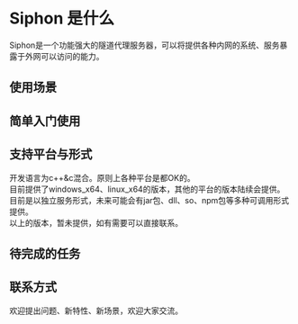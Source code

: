 # Siphon 是什么
Siphon是一个功能强大的隧道代理服务器，可以将提供各种内网的系统、服务暴露于外网可以访问的能力。
## 使用场景
## 简单入门使用

## 支持平台与形式
开发语言为c++&c混合。原则上各种平台是都OK的。<br>
目前提供了windows_x64、linux_x64的版本，其他的平台的版本陆续会提供。<br>
目前是以独立服务形式，未来可能会有jar包、dll、so、npm包等多种可调用形式提供。<br>
以上的版本，暂未提供，如有需要可以直接联系。
## 待完成的任务
## 联系方式
欢迎提出问题、新特性、新场景，欢迎大家交流。
